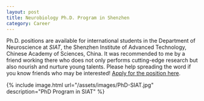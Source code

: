 ```yaml
---
layout: post
title: Neurobiology Ph.D. Program in Shenzhen
category: Career
---
```


Ph.D. positions are available for international students in the Department of
Neuroscience at *SIAT*, the Shenzhen Institute of Advanced Technology, Chinese
Academy of Sciences, China. It was recommended to me by a friend working there
who does not only performs cutting-edge research but also nourish and nurture
young talents. Please help spreading the word if you know friends who may be
interested! [Apply for the position
here](http://english.siat.cas.cn/Education2017/Programs2017/).

{% include image.html
url="/assets/images/PhD-SIAT.jpg"
description="PhD Program in SIAT"
%}

